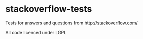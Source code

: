 stackoverflow-tests
===================

Tests for answers and questions from http://stackoverflow.com/

All code licenced under LGPL
